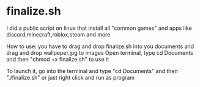 # finalize.sh
I did a public script on linux that install all "common games" and apps like discord,minecraft,roblox,steam and more

How to use: you have to drag and drop finalize.sh into you documents and drag and drop wallpeper.jpg to images
  Open terminal, type 
          cd Documents
    and then "chmod +x finalize.sh" to use it
    
  To launch it, go into the terminal and type "cd Documents"
    and then "./finalize.sh" or just right click and run as program
